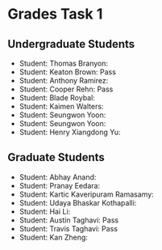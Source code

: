 # Grades Task 1

## Undergraduate Students

* Student: Thomas Branyon: 
* Student: Keaton Brown: Pass
* Student: Anthony Ramirez:
* Student: Cooper Rehn: Pass
* Student: Blade Roybal: 
* Student: Kaimen Walters: 
* Student: Seungwon Yoon: 
* Student: Seungwon Yoon: 
* Student: Henry Xiangdong Yu: 


## Graduate Students

* Student: Abhay Anand: 
* Student: Pranay Eedara: 
* Student: Kartic Kaveripuram Ramasamy: 
* Student: Udaya Bhaskar Kothapalli: 
* Student: Hai Li: 
* Student: Austin Taghavi: Pass
* Student: Travis Taghavi: Pass
* Student: Kan Zheng: 
